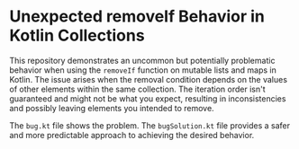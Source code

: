 # Unexpected removeIf Behavior in Kotlin Collections

This repository demonstrates an uncommon but potentially problematic behavior when using the `removeIf` function on mutable lists and maps in Kotlin.  The issue arises when the removal condition depends on the values of other elements within the same collection.  The iteration order isn't guaranteed and might not be what you expect, resulting in inconsistencies and possibly leaving elements you intended to remove.

The `bug.kt` file shows the problem. The `bugSolution.kt` file provides a safer and more predictable approach to achieving the desired behavior.